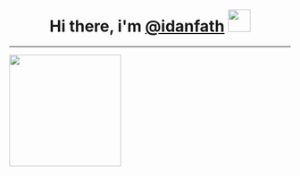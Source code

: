 
<!-- table one row only image and center -->

<h1 align="center">Hi there, i'm
<a href="https://github.com/idanfath" target="_blank">@idanfath</a>
<img src="https://media.giphy.com/media/hvRJCLFzcasrR4ia7z/giphy.gif" width="40"></h1>
</p>

---

<img src="https://github.com/idanfath.png" width="200" >
